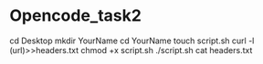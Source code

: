 # Opencode_task2

cd Desktop
mkdir YourName
cd YourName
touch script.sh
curl -l (url)>>headers.txt
chmod +x script.sh
./script.sh
cat headers.txt
